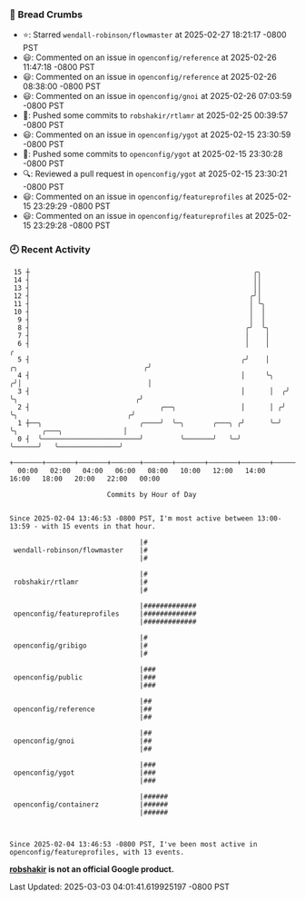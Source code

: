 ### 🍞 Bread Crumbs

 * ⭐️: Starred `wendall-robinson/flowmaster` at 2025-02-27 18:21:17 -0800 PST
 * 😃: Commented on an issue in `openconfig/reference` at 2025-02-26 11:47:18 -0800 PST
 * 😃: Commented on an issue in `openconfig/reference` at 2025-02-26 08:38:00 -0800 PST
 * 😃: Commented on an issue in `openconfig/gnoi` at 2025-02-26 07:03:59 -0800 PST
 * 🚢: Pushed some commits to `robshakir/rtlamr` at 2025-02-25 00:39:57 -0800 PST
 * 😃: Commented on an issue in `openconfig/ygot` at 2025-02-15 23:30:59 -0800 PST
 * 🚢: Pushed some commits to `openconfig/ygot` at 2025-02-15 23:30:28 -0800 PST
 * 🔍: Reviewed a pull request in  `openconfig/ygot` at 2025-02-15 23:30:21 -0800 PST
 * 😃: Commented on an issue in `openconfig/featureprofiles` at 2025-02-15 23:29:29 -0800 PST
 * 😃: Commented on an issue in `openconfig/featureprofiles` at 2025-02-15 23:29:28 -0800 PST

### 🕘 Recent Activity
```
 15 ┼                                                       ╭╮
 14 ┤                                                       ││
 13 ┤                                                       ││
 12 ┤                                                      ╭╯│
 11 ┤                                                      │ ╰╮
 10 ┤                                                      │  │
  9 ┤                                                      │  │
  8 ┤                                                     ╭╯  ╰╮
  7 ┤                                                     │    │
  6 ┤                                                     │    │                                       ╭
  5 ┤                                                    ╭╯    │     ╭╮                               ╭╯
  4 ┤                                                    │     ╰╮   ╭╯│                               │
  3 ┤                                                    │      │  ╭╯ ╰╮                             ╭╯
  2 ┤                                ╭──╮                │      │ ╭╯   ╰╮                           ╭╯
  1 ┼──╮                        ╭────╯  ╰─╮       ╭───╮ ╭╯      ╰─╯     ╰╮      ╭───╮               │
  0 ┤  ╰────────────────────────╯         ╰───────╯   ╰─╯                ╰──────╯   ╰───────────────╯
    +───────+───────+───────+───────+───────+───────+───────+───────+───────+───────+───────+───────+────
  00:00   02:00   04:00   06:00   08:00   10:00   12:00   14:00   16:00   18:00   20:00   22:00   00:00   

						Commits by Hour of Day


Since 2025-02-04 13:46:53 -0800 PST, I'm most active between 13:00-13:59 - with 15 events in that hour.

```



```
                                |#
 wendall-robinson/flowmaster    |#
                                |#

                                |#
 robshakir/rtlamr               |#
                                |#

                                |#############
 openconfig/featureprofiles     |#############
                                |#############

                                |#
 openconfig/gribigo             |#
                                |#

                                |###
 openconfig/public              |###
                                |###

                                |##
 openconfig/reference           |##
                                |##

                                |##
 openconfig/gnoi                |##
                                |##

                                |###
 openconfig/ygot                |###
                                |###

                                |######
 openconfig/containerz          |######
                                |######



Since 2025-02-04 13:46:53 -0800 PST, I've been most active in openconfig/featureprofiles, with 13 events.

```
**[robshakir](mailto:robjs@google.com) is not an official Google product.**  


Last Updated: 2025-03-03 04:01:41.619925197 -0800 PST

